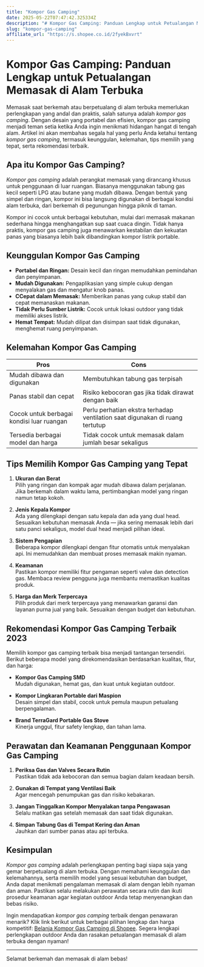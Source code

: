 ```yaml
---
title: "Kompor Gas Camping"
date: 2025-05-22T07:47:42.325334Z
description: "# Kompor Gas Camping: Panduan Lengkap untuk Petualangan Memasak di Alam Terbuka..."
slug: "kompor-gas-camping"
affiliate_url: "https://s.shopee.co.id/2fyekBxvrt"
---
```

# Kompor Gas Camping: Panduan Lengkap untuk Petualangan Memasak di Alam Terbuka

Memasak saat berkemah atau berpetualang di alam terbuka memerlukan perlengkapan yang andal dan praktis, salah satunya adalah *kompor gas camping*. Dengan desain yang portabel dan efisien, kompor gas camping menjadi teman setia ketika Anda ingin menikmati hidangan hangat di tengah alam. Artikel ini akan membahas segala hal yang perlu Anda ketahui tentang *kompor gas camping*, termasuk keunggulan, kelemahan, tips memilih yang tepat, serta rekomendasi terbaik.

## Apa itu Kompor Gas Camping?

*Kompor gas camping* adalah perangkat memasak yang dirancang khusus untuk penggunaan di luar ruangan. Biasanya menggunakan tabung gas kecil seperti LPG atau butane yang mudah dibawa. Dengan bentuk yang simpel dan ringan, kompor ini bisa langsung digunakan di berbagai kondisi alam terbuka, dari berkemah di pegunungan hingga piknik di taman.

Kompor ini cocok untuk berbagai kebutuhan, mulai dari memasak makanan sederhana hingga menghangatkan sup saat cuaca dingin. Tidak hanya praktis, kompor gas camping juga menawarkan kestabilan dan kekuatan panas yang biasanya lebih baik dibandingkan kompor listrik portable.

## Keunggulan Kompor Gas Camping

- **Portabel dan Ringan:** Desain kecil dan ringan memudahkan pemindahan dan penyimpanan.
- **Mudah Digunakan:** Pengaplikasian yang simple cukup dengan menyalakan gas dan mengatur knob panas.
- **CCepat dalam Memasak:** Memberikan panas yang cukup stabil dan cepat memanaskan makanan.
- **Tidak Perlu Sumber Listrik:** Cocok untuk lokasi outdoor yang tidak memiliki akses listrik.
- **Hemat Tempat:** Mudah dilipat dan disimpan saat tidak digunakan, menghemat ruang penyimpanan.

## Kelemahan Kompor Gas Camping

| **Pros** | **Cons** |
| -------- | -------- |
| Mudah dibawa dan digunakan | Membutuhkan tabung gas terpisah |
| Panas stabil dan cepat | Risiko kebocoran gas jika tidak dirawat dengan baik |
| Cocok untuk berbagai kondisi luar ruangan | Perlu perhatian ekstra terhadap ventilation saat digunakan di ruang tertutup |
| Tersedia berbagai model dan harga | Tidak cocok untuk memasak dalam jumlah besar sekaligus |

## Tips Memilih Kompor Gas Camping yang Tepat

1. **Ukuran dan Berat**  
Pilih yang ringan dan kompak agar mudah dibawa dalam perjalanan. Jika berkemah dalam waktu lama, pertimbangkan model yang ringan namun tetap kokoh.

2. **Jenis Kepala Kompor**  
Ada yang dilengkapi dengan satu kepala dan ada yang dual head. Sesuaikan kebutuhan memasak Anda — jika sering memasak lebih dari satu panci sekaligus, model dual head menjadi pilihan ideal.

3. **Sistem Pengapian**  
Beberapa kompor dilengkapi dengan fitur otomatis untuk menyalakan api. Ini memudahkan dan membuat proses memasak makin nyaman.

4. **Keamanan**  
Pastikan kompor memiliki fitur pengaman seperti valve dan detection gas. Membaca review pengguna juga membantu memastikan kualitas produk.

5. **Harga dan Merk Terpercaya**  
Pilih produk dari merk terpercaya yang menawarkan garansi dan layanan purna jual yang baik. Sesuaikan dengan budget dan kebutuhan.

## Rekomendasi Kompor Gas Camping Terbaik 2023

Memilih kompor gas camping terbaik bisa menjadi tantangan tersendiri. Berikut beberapa model yang direkomendasikan berdasarkan kualitas, fitur, dan harga:

- **Kompor Gas Camping SMD**  
Mudah digunakan, hemat gas, dan kuat untuk kegiatan outdoor.

- **Kompor Lingkaran Portable dari Maspion**  
Desain simpel dan stabil, cocok untuk pemula maupun petualang berpengalaman.

- **Brand TerraGard Portable Gas Stove**  
Kinerja unggul, fitur safety lengkap, dan tahan lama.

## Perawatan dan Keamanan Penggunaan Kompor Gas Camping

1. **Periksa Gas dan Valves Secara Rutin**  
Pastikan tidak ada kebocoran dan semua bagian dalam keadaan bersih.

2. **Gunakan di Tempat yang Ventilasi Baik**  
Agar mencegah penumpukan gas dan risiko kebakaran.

3. **Jangan Tinggalkan Kompor Menyalakan tanpa Pengawasan**  
Selalu matikan gas setelah memasak dan saat tidak digunakan.

4. **Simpan Tabung Gas di Tempat Kering dan Aman**  
Jauhkan dari sumber panas atau api terbuka.

## Kesimpulan

*Kompor gas camping* adalah perlengkapan penting bagi siapa saja yang gemar berpetualang di alam terbuka. Dengan memahami keunggulan dan kelemahannya, serta memilih model yang sesuai kebutuhan dan budget, Anda dapat menikmati pengalaman memasak di alam dengan lebih nyaman dan aman. Pastikan selalu melakukan perawatan secara rutin dan ikuti prosedur keamanan agar kegiatan outdoor Anda tetap menyenangkan dan bebas risiko.

Ingin mendapatkan *kompor gas camping* terbaik dengan penawaran menarik? Klik link berikut untuk berbagai pilihan lengkap dan harga kompetitif: [Belanja Kompor Gas Camping di Shopee](https://s.shopee.co.id/2fyekBxvrt). Segera lengkapi perlengkapan outdoor Anda dan rasakan petualangan memasak di alam terbuka dengan nyaman!

---

Selamat berkemah dan memasak di alam bebas!